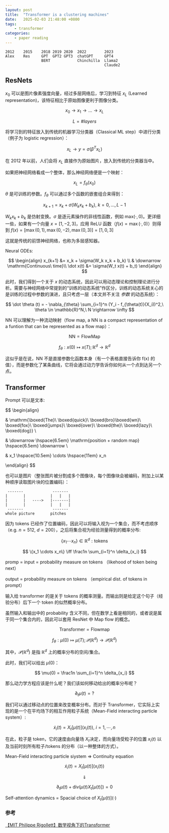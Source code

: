 ```yaml
---
layout: post
title:  "Transformer is a clustering machines"
date:   2025-02-03 21:48:00 +0800
tags: 
    - transformer 
categories:
    - paper reading
---
```


```
2012    2015    2018 2019 2020  2022        2023
Alex    Res     GPT  GPT2 GPT3  chatGPT     GPT4
                BERT            Chinchilla  Llama2
                                            Claude2
```

## ResNets

$x_0$ 可以是图片像素强度向量，经过多层网络后，学习到特征 $x_L$ (Learned representation)，该特征相比于原始图像更利于图像分类。

$$
x_0 \rightarrow x_1 \rightarrow \dots \rightarrow x_L 
$$

$$
L = \# layers
$$

将学习到的特征放入到传统的机器学习分类器（Classical ML step）中进行分类（例子为 logistic regression）：

$$
x_L \rightarrow y = \sigma (\beta^T x_L)
$$

在 2012 年以前，人们会将 $x_L$ 直接作为原始图片，放入到传统的分类器当中。

如果把神经网络看成一个整体，那么神经网络便是一个映射：

$$
x_L = f_{\theta}(x_0)
$$

$\theta$ 是可训练的参数。$f_{\theta}$ 可以通过多个函数的嵌套组合来得到：

$$
x_{k+1} = x_k + \sigma(W_k x_k + b_k),\ k = 0,\dots, L-1
$$

$W_k x_k + b_k$ 是仿射变换。$\sigma$ 是逐元素操作的非线性函数，例如 $\mathrm{max}(\cdot, 0)$。更详细一些，如果有一个向量 $x = [1,-2,3]$，应用 ReLU 函数（$f(x) = \max(\cdot,0)$）则得到 $f(x) = [\max(0,1), \max(0,-2), \max(0,3)] = [1,0,3]$

这就是传统的前馈神经网络，也称为多层感知器。

Neural ODEs:

$$
\begin{align}
x_{k+1} &= x_k + \sigma(W_k x_k + b_k) \\
& \downarrow \mathrm{Continuous\ time}\\
\dot x(t) &= \sigma(W_t x(t) + b_t)
\end{align}
$$

此时，我们得到一个关于 $x$ 的动态系统，因此可以用动态理论和控制理论进行分析。需要与神经网络中常提到的“训练的动态系统”作区分，训练的动态系统关心的是训练的过程中参数的演进，且只考虑一层（本文并不关注 *参数* 的动态系统）：

$$
\dot \theta (t) = - \nabla_{\theta} \sum_{i=1}^n (Y_i - f_{\theta(t)}(X_i))^2,\ \theta \in \mathbb{R}^N,\ N \rightarrow \infty
$$


NN 可以理解为一种流动映射（flow map, a NN is a compact representation of a funtion that can be represented as a flow map）：

$$
\mathrm{NN = Flow Map}
$$

$$
f_{\theta}: x(0) \mapsto x(T); \mathbb{R}^d \to \mathbb{R}^d
$$


这似乎是在说，NN 不是直接参数化函数本身（有一个表格直接告诉你 f(x) 的值），而是参数化了某条曲线，它将会通过动力学告诉你如何从一个点到达另一个点。


## Transformer

Prompt 可以是文本: 

$$
\begin{align}

& \mathrm{\boxed{The}\  \boxed{quick}\ \boxed{bro}\boxed{wn}\ \boxed{fox}\ \boxed{jumps}\ \boxed{over}\ \boxed{the}\ \boxed{lazy}\ \boxed{dog}} \\

& \downarrow \hspace{6.5em} \mathrm{position + random map} \hspace{6.5em} \downarrow \\

& x_1 \hspace{10.5em} \cdots \hspace{11em} x_n

\end{align}
$$

也可以是图片（整张图片被分割成多个图像块，每个图像块会被编码，附加上以某种顺序读取图片块的位置编码）：

```
 -------             ------- 
|       |           |   |   |
|       |   ---->   |-------|
|       |           |   |   |
 -------             -------
whole picture       pitches
```

因为 tokens 已经作了位置编码，因此可以将输入视为一个集合，而不考虑顺序（e.g. $n=512,\ d=200$），之后将集合视为经验测量得到的概率分布:

$$
\{x_1 \cdots x_n\} \in \mathbb{R}^d: \mathrm{tokens}
$$

$$
\{x_1 \cdots x_n\} \iff \frac1n \sum_{i=1}^n \delta_{x_i}
$$

promp = input = probability measure on tokens （likehood of token being next）

output = probability measure on tokens （empirical dist. of tokens in prompt）

输入给 transformer 的是关于 tokens 的概率测量。而输出则是给定这个句子（经验分布）后下一个 token 的似然概率分布。

虽然输入和输出中的 probability 含义不同，但在数学上看是相同的，或者说是属于同一个集合内的，因此可以套用 ResNet 中 Map flow 的概念。

$$
\mathrm{Transformer = Flow map}
$$

$$
f_{\theta}: \mu(0) \mapsto \mu(T); \mathcal{P}(\mathbb{R}^d) \to \mathcal{P}(\mathbb{R}^d)
$$

其中，$\mathcal{P}(\mathbb{R}^d)$ 是指 $\mathbb{R}^d$ 上的概率分布的空间/集合。


此时，我们可以给出 $\mu(0)$：

$$
\mu(0) = \frac1n \sum_{i=1}^n \delta_{x_i}
$$

那么动力学方程应该是什么呢？我们该如何移动给出的概率分布呢？

$$
\partial_t \mu(t) = ?
$$

我们可以通过移动点的位置来改变概率分布。而对于 Transformer，它实际上实现的是一个在平均场下的相互作用粒子系统（Mean-Field interacting particle system）:

$$
\dot x_i(t) = X_t [ \mu(t) ](x_i(t)),\ i = 1,\cdots, n
$$

在此，粒子是 token，它的速度由向量场 $X_t$决定，而向量场受粒子的位置 $x_i(t)$ 以及当前时刻所有粒子/tokens 的分布（以一种整体的方式）。

Mean-Field interacting particle siystem => Continuity equation

$$
\dot x_i(t) = X_t [ \mu(t) ](x_i(t))
$$

$$
\Downarrow
$$

$$
\partial_t \mu(t) + \mathrm{div} (\mu(t)X_t[\mu(t)]) = 0
$$

Self-attention dynamics = Spacial choice of $X_t[ \mu(t) ](\cdot)$


### 参考

[【MIT Philippe Rigollett】数学视角下的Transformer](https://www.bilibili.com/video/BV16ifaYyE8Z/?spm_id_from=333.1007.tianma.1-2-2.click&vd_source=e371652571b1539bbd501fb7adb6cfc4)


